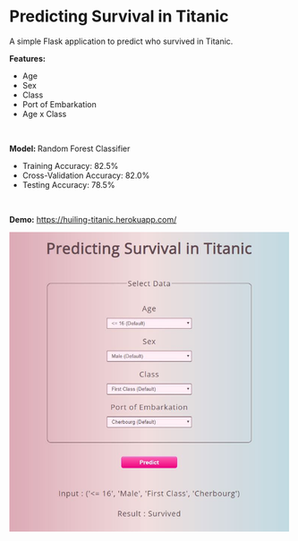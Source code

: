 # Predicting Survival in Titanic

A simple Flask application to predict who survived in Titanic.<br>

<b> Features: </b>
<ul>
  <li>Age</li>
  <li>Sex</li>
  <li>Class</li>
  <li>Port of Embarkation</li>
  <li>Age x Class</li>
</ul><br>

<b> Model: </b> Random Forest Classifier
<ul>
  <li>Training Accuracy: 82.5%</li>
  <li>Cross-Validation Accuracy: 82.0%</li>
  <li>Testing Accuracy: 78.5%</li>
</ul><br>


<b>Demo:</b> <a href='https://huiling-titanic.herokuapp.com/'>https://huiling-titanic.herokuapp.com/</a>

<img src="static/demo.jpg" width="500"/>
